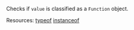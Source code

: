 Checks if <code>value</code> is classified as a <code>Function</code> object.

Resources: [typeof](https://developer.mozilla.org/docs/Web/JavaScript/Reference/Operators/typeof) [instanceof](https://developer.mozilla.org/docs/Web/JavaScript/Reference/Operators/instanceof)
